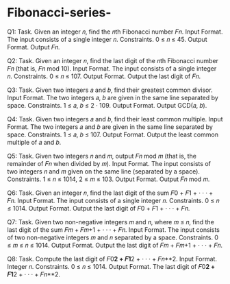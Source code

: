 # Fibonacci-series-

Q1: Task. Given an integer 𝑛, find the 𝑛th Fibonacci number 𝐹𝑛.
    Input Format. The input consists of a single integer 𝑛.
    Constraints. 0 ≤ 𝑛 ≤ 45.
    Output Format. Output 𝐹𝑛.
    
Q2: Task. Given an integer 𝑛, find the last digit of the 𝑛th Fibonacci number 𝐹𝑛 (that is, 𝐹𝑛 mod 10).
    Input Format. The input consists of a single integer 𝑛.
    Constraints. 0 ≤ 𝑛 ≤ 107.
    Output Format. Output the last digit of 𝐹𝑛.

Q3: Task. Given two integers 𝑎 and 𝑏, find their greatest common divisor.
    Input Format. The two integers 𝑎, 𝑏 are given in the same line separated by space.
    Constraints. 1 ≤ 𝑎, 𝑏 ≤ 2 · 109.
    Output Format. Output GCD(𝑎, 𝑏).
    
Q4: Task. Given two integers 𝑎 and 𝑏, find their least common multiple.
    Input Format. The two integers 𝑎 and 𝑏 are given in the same line separated by space.
    Constraints. 1 ≤ 𝑎, 𝑏 ≤ 107.
    Output Format. Output the least common multiple of 𝑎 and 𝑏.

Q5: Task. Given two integers 𝑛 and 𝑚, output 𝐹𝑛 mod 𝑚 (that is, the remainder of 𝐹𝑛 when divided by 𝑚).
    Input Format. The input consists of two integers 𝑛 and 𝑚 given on the same line (separated by a space).
    Constraints. 1 ≤ 𝑛 ≤ 1014, 2 ≤ 𝑚 ≤ 103.
    Output Format. Output 𝐹𝑛 mod 𝑚.
   
Q6: Task. Given an integer 𝑛, find the last digit of the sum 𝐹0 + 𝐹1 + · · · + 𝐹𝑛.
    Input Format. The input consists of a single integer 𝑛.
    Constraints. 0 ≤ 𝑛 ≤ 1014.
    Output Format. Output the last digit of 𝐹0 + 𝐹1 + · · · + 𝐹𝑛.
    
Q7: Task. Given two non-negative integers 𝑚 and 𝑛, where 𝑚 ≤ 𝑛, find the last digit of the sum 𝐹𝑚 + 𝐹𝑚+1 + · · · + 𝐹𝑛.
    Input Format. The input consists of two non-negative integers 𝑚 and 𝑛 separated by a space.
    Constraints. 0 ≤ 𝑚 ≤ 𝑛 ≤ 1014.
    Output Format. Output the last digit of 𝐹𝑚 + 𝐹𝑚+1 + · · · + 𝐹𝑛.
    
Q8: Task. Compute the last digit of 𝐹0**2 + 𝐹1**2 + · · · + 𝐹𝑛\**2.
    Input Format. Integer 𝑛.
    Constraints. 0 ≤ 𝑛 ≤ 1014.
    Output Format. The last digit of 𝐹0**2 + 𝐹1**2 + · · · + 𝐹𝑛**2.
